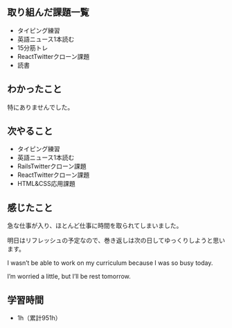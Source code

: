 ## 取り組んだ課題一覧
- タイピング練習
- 英語ニュース1本読む
- 15分筋トレ
- ReactTwitterクローン課題
- 読書
## わかったこと
特にありませんでした。
## 次やること
- タイピング練習
- 英語ニュース1本読む
- RailsTwitterクローン課題
- ReactTwitterクローン課題
- HTML&CSS応用課題
## 感じたこと
急な仕事が入り、ほとんど仕事に時間を取られてしまいました。

明日はリフレッシュの予定なので、巻き返しは次の日してゆっくりしようと思います。

I wasn’t be able to work on my curriculum because I was so busy today.

I’m worried a little, but I’ll be rest tomorrow.

## 学習時間
- 1h（累計951h）
